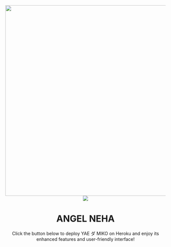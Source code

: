 
<div align="center">
  <img src="https://graph.org/file/92a7ad498375a64fe0af5.jpg" width="600">
</div>

<div align="center">
  <img src="https://readme-typing-svg.herokuapp.com?color=DC143C&center=true&lines=──+「+ANGEL NEHA+」+──;An+Advanced+Group+Management+Bot.&width=600&height=180">
</div>

<h1 align="center">ANGEL NEHA</h1>

<p align="center">Click the button below to deploy YAE ダ MIKO on Heroku and enjoy its enhanced features and user-friendly interface!</p>

